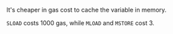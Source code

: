 It's cheaper in gas cost to cache the variable in memory.

`SLOAD` costs 1000 gas, while `MLOAD` and `MSTORE` cost 3.